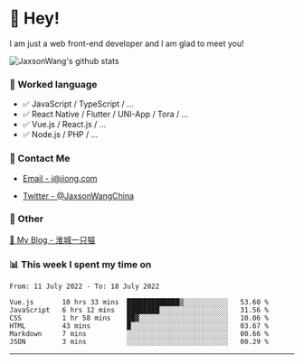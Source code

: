 # 👋 Hey!

I am just a web front-end developer and I am glad to meet you!

![JaxsonWang's github stats](https://github-readme-stats.vercel.app/api?username=JaxsonWang&&show_icons=true&&title_color=1abc9c&&icon_color=1abc9c)


### 📝 Worked language

- ✅ JavaScript / TypeScript / ...
- ✅ React Native / Flutter / UNI-App / Tora / ...
- ✅ Vue.js / React.js / ...
- ✅ Node.js / PHP / ...

### 📮 Contact Me

- [Email - i@iiong.com](mailto:i@iiong.com)

- [Twitter - @JaxsonWangChina](https://twitter.com/JaxsonWangChina)

### 🤪 Other

[📌 My Blog - 淮城一只猫](https://iiong.com)

### 📊 This week I spent my time on

<!--START_SECTION:waka-->

```text
From: 11 July 2022 - To: 18 July 2022

Vue.js       10 hrs 33 mins  █████████████▒░░░░░░░░░░░   53.60 %
JavaScript   6 hrs 12 mins   ████████░░░░░░░░░░░░░░░░░   31.56 %
CSS          1 hr 58 mins    ██▓░░░░░░░░░░░░░░░░░░░░░░   10.06 %
HTML         43 mins         █░░░░░░░░░░░░░░░░░░░░░░░░   03.67 %
Markdown     7 mins          ░░░░░░░░░░░░░░░░░░░░░░░░░   00.66 %
JSON         3 mins          ░░░░░░░░░░░░░░░░░░░░░░░░░   00.29 %
```

<!--END_SECTION:waka-->

---
